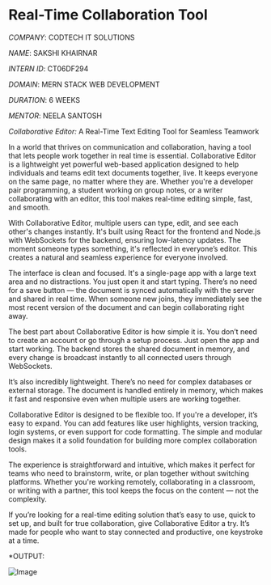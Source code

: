 # Real-Time Collaboration Tool

_COMPANY_: CODTECH IT SOLUTIONS

_NAME_: SAKSHI KHAIRNAR

_INTERN ID_: CT06DF294

_DOMAIN_: MERN STACK WEB DEVELOPMENT

_DURATION_: 6 WEEKS

_MENTOR_: NEELA SANTOSH

_Collaborative Editor:_ A Real-Time Text Editing Tool for Seamless Teamwork

In a world that thrives on communication and collaboration, having a tool that lets people work together in real time is essential. Collaborative Editor is a lightweight yet powerful web-based application designed to help individuals and teams edit text documents together, live. It keeps everyone on the same page, no matter where they are. Whether you're a developer pair programming, a student working on group notes, or a writer collaborating with an editor, this tool makes real-time editing simple, fast, and smooth.

With Collaborative Editor, multiple users can type, edit, and see each other's changes instantly. It's built using React for the frontend and Node.js with WebSockets for the backend, ensuring low-latency updates. The moment someone types something, it's reflected in everyone’s editor. This creates a natural and seamless experience for everyone involved.

The interface is clean and focused. It's a single-page app with a large text area and no distractions. You just open it and start typing. There’s no need for a save button — the document is synced automatically with the server and shared in real time. When someone new joins, they immediately see the most recent version of the document and can begin collaborating right away.

The best part about Collaborative Editor is how simple it is. You don’t need to create an account or go through a setup process. Just open the app and start working. The backend stores the shared document in memory, and every change is broadcast instantly to all connected users through WebSockets.

It’s also incredibly lightweight. There’s no need for complex databases or external storage. The document is handled entirely in memory, which makes it fast and responsive even when multiple users are working together.

Collaborative Editor is designed to be flexible too. If you're a developer, it’s easy to expand. You can add features like user highlights, version tracking, login systems, or even support for code formatting. The simple and modular design makes it a solid foundation for building more complex collaboration tools.

The experience is straightforward and intuitive, which makes it perfect for teams who need to brainstorm, write, or plan together without switching platforms. Whether you're working remotely, collaborating in a classroom, or writing with a partner, this tool keeps the focus on the content — not the complexity.

If you’re looking for a real-time editing solution that’s easy to use, quick to set up, and built for true collaboration, give Collaborative Editor a try. It’s made for people who want to stay connected and productive, one keystroke at a time.

\*OUTPUT:

![Image](https://github.com/user-attachments/assets/e6ba3565-cfcb-48c3-bdf5-78c22c2eb34b)
